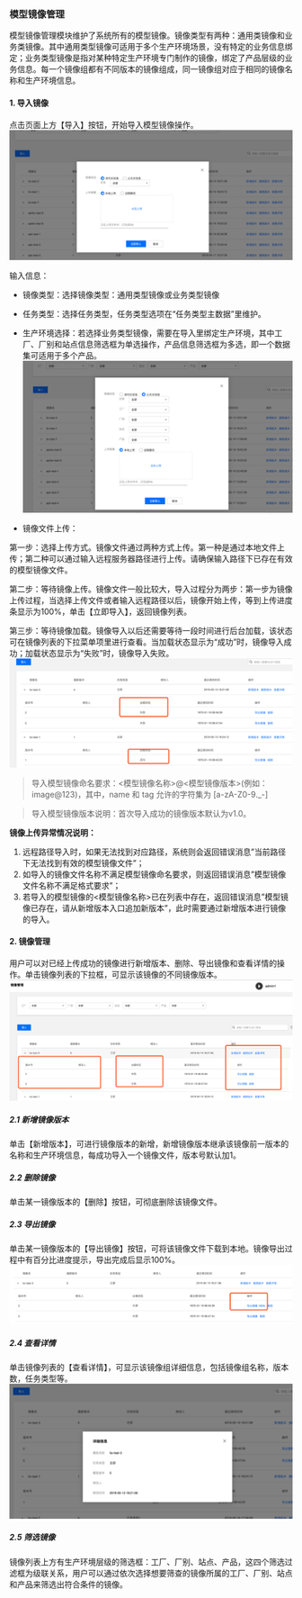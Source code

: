 ### 模型镜像管理
模型镜像管理模块维护了系统所有的模型镜像。镜像类型有两种：通用类镜像和业务类镜像。其中通用类型镜像可适用于多个生产环境场景，没有特定的业务信息绑定；业务类型镜像是指对某种特定生产环境专门制作的镜像，绑定了产品层级的业务信息。每一个镜像组都有不同版本的镜像组成，同一镜像组对应于相同的镜像名称和生产环境信息。
#### 1. 导入镜像
点击页面上方【导入】按钮，开始导入模型镜像操作。
![avatar](/pics/导入镜像.png)

输入信息：

- 镜像类型：选择镜像类型：通用类型镜像或业务类型镜像

- 任务类型：选择任务类型，任务类型选项在“任务类型主数据”里维护。
- 生产环境选择：若选择业务类型镜像，需要在导入里绑定生产环境，其中工厂、厂别和站点信息筛选框为单选操作，产品信息筛选框为多选，即一个数据集可适用于多个产品。
![avatar](/pics/导入业务镜像.png)

- 镜像文件上传：

第一步：选择上传方式。镜像文件通过两种方式上传。第一种是通过本地文件上传；第二种可以通过输入远程服务器路径进行上传。请确保输入路径下已存在有效的模型镜像文件。

第二步：等待镜像上传。镜像文件一般比较大，导入过程分为两步：第一步为镜像上传过程，当选择上传文件或者输入远程路径以后，镜像开始上传，等到上传进度条显示为100%，单击【立即导入】，返回镜像列表。

第三步：等待镜像加载。镜像导入以后还需要等待一段时间进行后台加载，该状态可在镜像列表的下拉菜单项里进行查看。当加载状态显示为“成功”时，镜像导入成功；加载状态显示为“失败”时，镜像导入失败。
![avatar](/pics/镜像加载.png)


> 导入模型镜像命名要求：<模型镜像名称>@<模型镜像版本>(例如：image@123)，其中，name 和 tag 允许的字符集为 [a-zA-Z0-9._-]

> 导入模型镜像版本说明：首次导入成功的镜像版本默认为v1.0。

**镜像上传异常情况说明：**

1. 远程路径导入时，如果无法找到对应路径，系统则会返回错误消息”当前路径下无法找到有效的模型镜像文件”；
2. 如导入的镜像文件名称不满足模型镜像命名要求，则返回错误消息”模型镜像文件名称不满足格式要求”；
3. 若导入的模型镜像的<模型镜像名称>已在列表中存在，返回错误消息”模型镜像已存在，请从新增版本入口追加新版本”，此时需要通过新增版本进行镜像的导入。

#### 2. 镜像管理
用户可以对已经上传成功的镜像进行新增版本、删除、导出镜像和查看详情的操作。单击镜像列表的下拉框，可显示该镜像的不同镜像版本。
![avatar](/pics/镜像管理.png)
##### 2.1 新增镜像版本
单击【新增版本】，可进行镜像版本的新增，新增镜像版本继承该镜像前一版本的名称和生产环境信息，每成功导入一个镜像文件，版本号默认加1。

##### 2.2 删除镜像
单击某一镜像版本的【删除】按钮，可彻底删除该镜像文件。
##### 2.3 导出镜像
单击某一镜像版本的【导出镜像】按钮，可将该镜像文件下载到本地。镜像导出过程中有百分比进度提示，导出完成后显示100%。
![avatar](/pics/镜像导出.png)

##### 2.4 查看详情
单击镜像列表的【查看详情】，可显示该镜像组详细信息，包括镜像组名称，版本数，任务类型等。
![avatar](/pics/查看详情.png)
##### 2.5 筛选镜像
镜像列表上方有生产环境层级的筛选框：工厂、厂别、站点、产品，这四个筛选过滤框为级联关系，用户可以通过依次选择想要筛查的镜像所属的工厂、厂别、站点和产品来筛选出符合条件的镜像。
